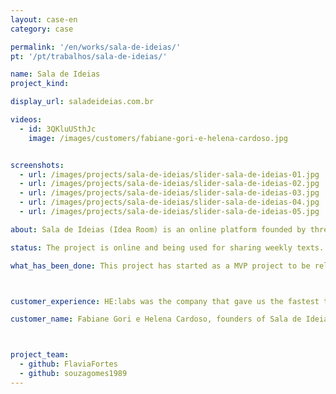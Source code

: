 ```yaml
---
layout: case-en
category: case

permalink: '/en/works/sala-de-ideias/'
pt: '/pt/trabalhos/sala-de-ideias/'

name: Sala de Ideias
project_kind:

display_url: saladeideias.com.br

videos:
  - id: 3QKluUSthJc
    image: /images/customers/fabiane-gori-e-helena-cardoso.jpg 


screenshots:
  - url: /images/projects/sala-de-ideias/slider-sala-de-ideias-01.jpg
  - url: /images/projects/sala-de-ideias/slider-sala-de-ideias-02.jpg
  - url: /images/projects/sala-de-ideias/slider-sala-de-ideias-03.jpg
  - url: /images/projects/sala-de-ideias/slider-sala-de-ideias-04.jpg
  - url: /images/projects/sala-de-ideias/slider-sala-de-ideias-05.jpg

about: Sala de Ideias (Idea Room) is an online platform founded by three psychologists to inspire balance and satisfaction in our lives. Weekly discourses are shared with new learnings and experiences.

status: The project is online and being used for sharing weekly texts.

what_has_been_done: This project has started as a MVP project to be released and is now on HE:labs Help service. It's a good example of someone who launched his idea and chose to continue with us.



customer_experience: HE:labs was the company that gave us the fastest time within the market, without compromising quality. Getting a project online in just three days, it really is a mission beyond the expected, we have never seen it before. The work was perfect, they were able to capture and build everything that we wanted to our project.

customer_name: Fabiane Gori e Helena Cardoso, founders of Sala de Ideias.



project_team:
  - github: FlaviaFortes
  - github: souzagomes1989
---
```

